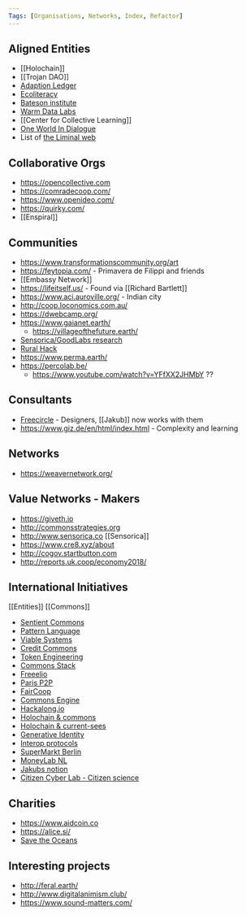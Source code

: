 ```yaml
---
Tags: [Organisations, Networks, Index, Refactor]
---
```


## Aligned Entities
- [[Holochain]]
- [[Trojan DAO]]
- [Adaption Ledger](https://www.adaptationledger.com/meet-the-team)
- [Ecoliteracy](https://www.ecoliteracy.org/)
- [Bateson institute](https://batesoninstitute.org)
- [Warm Data Labs](https://batesoninstitute.org/warm-data-labs/)
- [[Center for Collective Learning]]
- [One World In Dialogue](https://oneworldindialogue.com/)
- List of [the Liminal web](https://www.joelightfoot.org/post/the-liminal-web-mapping-an-emergent-subculture-of-sensemakers-meta-theorists-systems-poets)

## Collaborative Orgs
- https://opencollective.com
- https://comradecoop.com/
- https://www.openideo.com/
- https://quirky.com/
- [[Enspiral]]

## Communities
- https://www.transformationscommunity.org/art
- https://feytopia.com/ - Primavera de Filippi and friends
- [[Embassy Network]]
- https://lifeitself.us/ - Found via [[Richard Bartlett]] 
- https://www.aci.auroville.org/ - Indian city
- http://coop.loconomics.com.au/
- https://dwebcamp.org/
- https://www.gaianet.earth/
    - https://villageofthefuture.earth/
- [Sensorica/GoodLabs research](https://docs.google.com/spreadsheets/d/1wUrziYd7KyUK2F4D_yMRP6Po-LoPg7YGlGrFXGrva3Q/edit#gid=1678941571)
- [Rural Hack](http://www.ruralhack.org/)
- https://www.perma.earth/
- https://percolab.be/
	- https://www.youtube.com/watch?v=YFfXX2JHMbY	??

## Consultants
- [Freecircle](https://www.freecircle.li/) - Designers, [[Jakub]] now works with them
- https://www.giz.de/en/html/index.html - Complexity and learning

## Networks
- https://weavernetwork.org/

## Value Networks - Makers
- https://giveth.io
- http://commonsstrategies.org
- http://www.sensorica.co  [[Sensorica]]
- https://www.cre8.xyz/about
- http://cogov.startbutton.com
- http://reports.uk.coop/economy2018/

## International Initiatives 

[[Entities]] [[Commons]]

- [Sentient Commons](https://www.notion.so/Sentient-Commons-b5571f7e52714e3c80f0521d567a3c58)
- [Pattern Language](https://www.notion.so/Pattern-Language-adc9b4e636bd4212ac93f5c7147840d4)
- [Viable Systems](https://www.notion.so/Viable-Systems-bafa4627405f49c687b8b068d6866ba0)
- [Credit Commons](https://www.notion.so/Credit-Commons-21930403e7504e03a9d4c075594f910d)
- [Token Engineering](https://www.notion.so/Token-Engineering-c81e8097299841bb99ed1d3b2712f7bc)
- [Commons Stack](https://www.notion.so/Commons-Stack-2c5ae214db964033b9e8df0d4af46a78)
- [Freeelio](https://www.notion.so/Freeelio-29bb5b23f3184b689b110fa3f622832f)
- [Paris P2P](https://www.notion.so/Paris-P2P-1d7b39178ca34e50a349d92cdce882dc)
- [FairCoop](https://www.notion.so/FairCoop-2c863c4678ed48f8b08c20986393d5cb)
- [Commons Engine](https://www.notion.so/Commons-Engine-326551a76d134a439784983fddaf75a5)
- [Hackalong.io](https://www.notion.so/Hackalong-io-39d02d77d7154bc2949c762d0252cb38)
- [Holochain & commons](https://www.notion.so/Holochain-commons-5cf2957de5da4ae39a294dc0cfb0e772)
- [Holochain & current-sees](https://www.notion.so/Holochain-current-sees-3ed897be05da4ad782c477c2888dbe32)
- [Generative Identity](https://www.notion.so/Generative-Identity-8177506a602a4ee7a11b341c25aa312a)
- [Interop protocols](https://www.notion.so/Interop-protocols-99dc6763606148a3ba45fc5c324af4b3)
- [SuperMarkt Berlin](https://www.notion.so/SuperMarkt-Berlin-4454da8231b94257bac32d6c90a22075)
- [MoneyLab NL](https://www.notion.so/MoneyLab-NL-638390f71ce64f28bd7fb9fe585089d2)
- [Jakubs notion](https://www.notion.so/1784ac5059024fb386df2ae136902aac)
- [Citizen Cyber Lab - Citizen science](https://www.citizencyberlab.org/)

## Charities
- https://www.aidcoin.co
- https://alice.si/
- [Save the Oceans](https://heritage.aero/)


## Interesting projects
- http://feral.earth/
- http://www.digitalanimism.club/
- https://www.sound-matters.com/